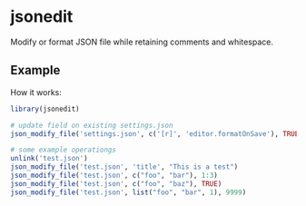 # jsonedit

Modify or format JSON file while retaining comments and whitespace.

## Example

How it works:

``` r
library(jsonedit)

# update field on existing settings.json
json_modify_file('settings.json', c('[r]', 'editor.formatOnSave'), TRUE)

# some example operationgs
unlink('test.json')
json_modify_file('test.json', 'title', "This is a test")
json_modify_file('test.json', c("foo", "bar"), 1:3)
json_modify_file('test.json', c("foo", "baz"), TRUE)
json_modify_file('test.json', list("foo", "bar", 1), 9999)
```


